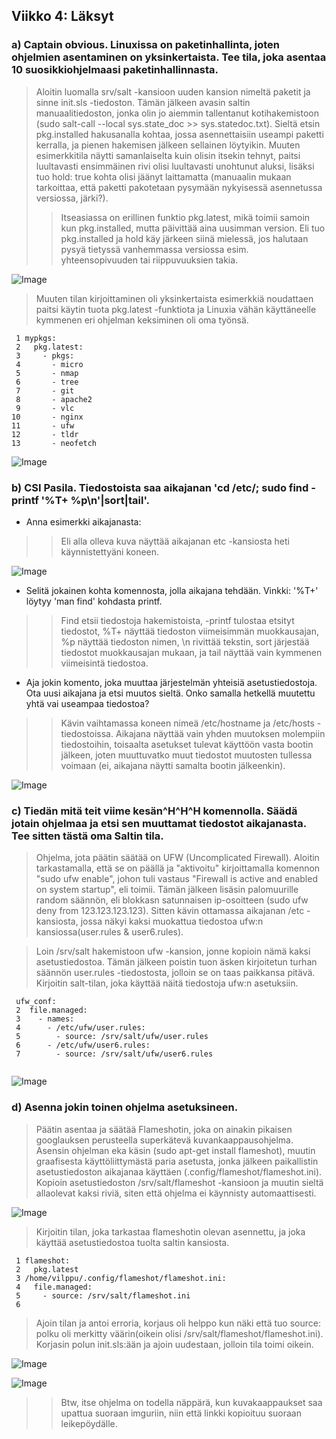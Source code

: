 ## Viikko 4: Läksyt

### a) Captain obvious. Linuxissa on paketinhallinta, joten ohjelmien asentaminen on yksinkertaista. Tee tila, joka asentaa 10 suosikkiohjelmaasi paketinhallinnasta.

> Aloitin luomalla srv/salt -kansioon uuden kansion nimeltä paketit ja sinne init.sls -tiedoston. Tämän jälkeen avasin saltin manuaalitiedoston, jonka olin jo aiemmin tallentanut kotihakemistoon (sudo salt-call --local sys.state_doc >> sys.statedoc.txt). Sieltä etsin pkg.installed hakusanalla kohtaa, jossa asennettaisiin useampi paketti kerralla, ja pienen hakemisen jälkeen sellainen löytyikin. Muuten esimerkkitila näytti samanlaiselta kuin olisin itsekin tehnyt, paitsi luultavasti ensimmäinen rivi olisi luultavasti unohtunut aluksi, lisäksi tuo hold: true kohta olisi jäänyt laittamatta (manuaalin mukaan tarkoittaa, että paketti pakotetaan pysymään nykyisessä asennetussa versiossa, järki?).
>>Itseasiassa on erillinen funktio pkg.latest, mikä toimii samoin kun pkg.installed, mutta päivittää aina uusimman version. Eli tuo pkg.installed ja hold käy järkeen siinä mielessä, jos halutaan pysyä tietyssä vanhemmassa versiossa esim. yhteensopivuuden tai riippuvuuksien takia.

![Image](https://i.imgur.com/lkQXnjY.png)

> Muuten tilan kirjoittaminen oli yksinkertaista esimerkkiä noudattaen paitsi käytin tuota pkg.latest -funktiota ja Linuxia vähän käyttäneelle kymmenen eri ohjelman keksiminen oli oma työnsä.
``` 
 1 mypkgs:
 2   pkg.latest:
 3     - pkgs:
 4       - micro
 5       - nmap
 6       - tree
 7       - git
 8       - apache2
 9       - vlc
10       - nginx
11       - ufw
12       - tldr
13       - neofetch
```

![Image](https://i.imgur.com/PsBStVo.png)
### b) CSI Pasila. Tiedostoista saa aikajanan 'cd /etc/; sudo find -printf '%T+ %p\n'|sort|tail'.

* Anna esimerkki aikajanasta: 
>> Eli alla olleva kuva näyttää aikajanan etc -kansiosta heti käynnistettyäni koneen.

![Image](https://i.imgur.com/BlpNpiN.png)

* Selitä jokainen kohta komennosta, jolla aikajana tehdään. Vinkki: '%T+' löytyy 'man find' kohdasta printf.

>> Find etsii tiedostoja hakemistoista, -printf tulostaa etsityt tiedostot, %T+ näyttää tiedoston viimeisimmän muokkausajan, %p näyttää tiedoston nimen, \n rivittää tekstin, sort järjestää tiedostot muokkausajan mukaan, ja tail näyttää vain kymmenen viimeisintä tiedostoa.

* Aja jokin komento, joka muuttaa järjestelmän yhteisiä asetustiedostoja. Ota uusi aikajana ja etsi muutos sieltä. Onko samalla hetkellä muutettu yhtä vai useampaa tiedostoa?

>> Kävin vaihtamassa koneen nimeä /etc/hostname ja /etc/hosts -tiedostoissa. Aikajana näyttää vain yhden muutoksen molempiin tiedostoihin, toisaalta asetukset tulevat käyttöön vasta bootin jälkeen, joten muuttuvatko muut tiedostot muutosten tullessa voimaan (ei, aikajana näytti samalta bootin jälkeenkin).

![Image](https://i.imgur.com/cKNPkAF.png)

### c)  Tiedän mitä teit viime kesän^H^H^H komennolla. Säädä jotain ohjelmaa ja etsi sen muuttamat tiedostot aikajanasta. Tee sitten tästä oma Saltin tila.
> Ohjelma, jota päätin säätää on UFW (Uncomplicated Firewall). Aloitin tarkastamalla, että se on päällä ja "aktivoitu" kirjoittamalla komennon "sudo ufw enable", johon tuli vastaus "Firewall is active and enabled on system startup", eli toimii. Tämän jälkeen lisäsin palomuurille random säännön, eli blokkasn satunnaisen ip-osoitteen (sudo ufw deny from 123.123.123.123). Sitten kävin ottamassa aikajanan /etc -kansiosta, jossa näkyi kaksi muokattua tiedostoa ufw:n kansiossa(user.rules & user6.rules).

> Loin /srv/salt hakemistoon ufw -kansion, jonne kopioin nämä kaksi asetustiedostoa. Tämän jälkeen poistin tuon äsken kirjoitetun turhan säännön user.rules -tiedostosta, jolloin se on taas paikkansa pitävä. Kirjoitin salt-tilan, joka käyttää näitä tiedostoja ufw:n asetuksiin.
```
 ufw_conf:
 2  file.managed:
 3    - names:
 4      - /etc/ufw/user.rules:
 5        - source: /srv/salt/ufw/user.rules
 6      - /etc/ufw/user6.rules:
 7        - source: /srv/salt/ufw/user6.rules


```
![Image](https://i.imgur.com/4fJX5W9.png)
### d)  Asenna jokin toinen ohjelma asetuksineen.

> Päätin asentaa ja säätää Flameshotin, joka on ainakin pikaisen googlauksen perusteella superkätevä kuvankaappausohjelma. Asensin ohjelman eka käsin (sudo apt-get install flameshot), muutin graafisesta käyttöliittymästä paria asetusta, jonka jälkeen paikallistin asetustiedoston aikajanaa käyttäen (.config/flameshot/flameshot.ini). Kopioin asetustiedoston /srv/salt/flameshot -kansioon ja  muutin sieltä allaolevat kaksi riviä, siten että ohjelma ei käynnisty automaattisesti.

![Image](https://i.imgur.com/nDkcuxq.png)
> Kirjoitin tilan, joka tarkastaa flameshotin olevan asennettu, ja joka käyttää asetustiedostoa tuolta saltin kansiosta.
``` 
 1 flameshot:
 2   pkg.latest
 3 /home/vilppu/.config/flameshot/flameshot.ini:
 4   file.managed:
 5     - source: /srv/salt/flameshot.ini
 6

```
>  Ajoin tilan ja antoi erroria, korjaus oli helppo kun näki että tuo source: polku oli merkitty väärin(oikein olisi /srv/salt/flameshot/flameshot.ini). Korjasin polun init.sls:ään ja ajoin uudestaan, jolloin tila toimi oikein.

![Image](https://i.imgur.com/mn1e02N.png)

![Image](https://i.imgur.com/Y1b3Vpk.png)

>>  Btw, itse ohjelma on todella näppärä, kun kuvakaappaukset saa  upattua suoraan imguriin, niin että linkki kopioituu suoraan leikepöydälle.

